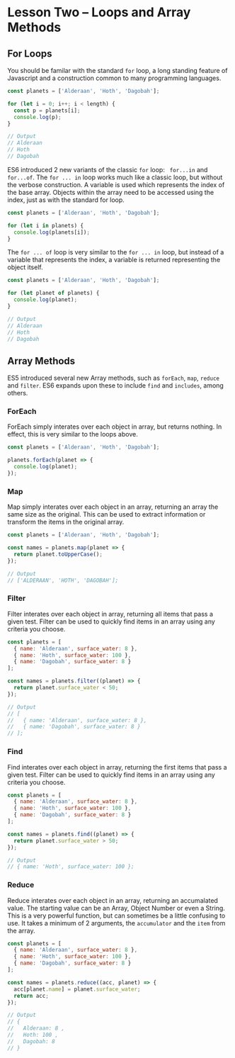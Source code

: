 # Lesson Two – Loops and Array Methods

## For Loops

You should be familar with the standard `for` loop, a long standing feature of Javascript and a construction
common to many programming languages.

```javascript
const planets = ['Alderaan', 'Hoth', 'Dagobah'];

for (let i = 0; i++; i < length) {
  const p = planets[i];
  console.log(p);
}

// Output
// Alderaan
// Hoth
// Dagobah
```

ES6 introduced 2 new variants of the classic `for` loop: ` for...in` and `for...of`.
The `for ... in` loop works much like a classic loop, but without the verbose construction. A variable is used 
which represents the index of the base array. Objects within the array need to be accessed using the index, 
just as with the standard for loop.

```javascript
const planets = ['Alderaan', 'Hoth', 'Dagobah'];

for (let i in planets) {
  console.log(planets[i]);
}
```

The `for ... of` loop is very similar to the `for ... in` loop, but instead of a variable that represents the 
index, a variable is returned representing the object itself. 

```javascript
const planets = ['Alderaan', 'Hoth', 'Dagobah'];

for (let planet of planets) {
  console.log(planet);
}

// Output
// Alderaan
// Hoth
// Dagobah
```

## Array Methods

ES5 introduced several new Array methods, such as `forEach`, `map`, `reduce` and `filter`. ES6 expands upon these 
to include `find` and `includes`, among others. 

### ForEach

ForEach simply interates over each object in array, but returns nothing. In effect, this is very similar to the 
loops above.

```javascript
const planets = ['Alderaan', 'Hoth', 'Dagobah'];

planets.forEach(planet => {
  console.log(planet);
});
```

### Map

Map simply interates over each object in an array, returning an array the same size as the original. This can be used 
to extract information or transform the items in the original array. 

```javascript
const planets = ['Alderaan', 'Hoth', 'Dagobah'];

const names = planets.map(planet => {
  return planet.toUpperCase();
});

// Output
// ['ALDERAAN', 'HOTH', 'DAGOBAH'];
```

### Filter

Filter interates over each object in array, returning all items that pass a given test. Filter can be used to quickly 
find items in an array using any criteria you choose. 

```javascript
const planets = [
  { name: 'Alderaan', surface_water: 8 }, 
  { name: 'Hoth', surface_water: 100 }, 
  { name: 'Dagobah', surface_water: 8 }
];

const names = planets.filter((planet) => {
  return planet.surface_water < 50;
});

// Output
// [
//   { name: 'Alderaan', surface_water: 8 }, 
//   { name: 'Dagobah', surface_water: 8 }
// ];
```

### Find

Find interates over each object in array, returning the first items that pass a given test. Filter can be used to quickly 
find items in an array using any criteria you choose. 

```javascript
const planets = [
  { name: 'Alderaan', surface_water: 8 }, 
  { name: 'Hoth', surface_water: 100 }, 
  { name: 'Dagobah', surface_water: 8 }
];

const names = planets.find((planet) => {
  return planet.surface_water > 50;
});

// Output
// { name: 'Hoth', surface_water: 100 };
```

### Reduce

Reduce interates over each object in an array, returning an accumalated value. The starting value can be an Array, Object
Number or even a String. This is a very powerful function, but can sometimes be a little confusing to use. It takes a 
minimum of 2 arguments, the `accumulator` and the `item` from the array.

```javascript
const planets = [
  { name: 'Alderaan', surface_water: 8 }, 
  { name: 'Hoth', surface_water: 100 }, 
  { name: 'Dagobah', surface_water: 8 }
];

const names = planets.reduce((acc, planet) => {
  acc[planet.name] = planet.surface_water;  
  return acc;
});

// Output
// {
//   Alderaan: 8 , 
//   Hoth: 100 , 
//   Dagobah: 8 
// }
```
